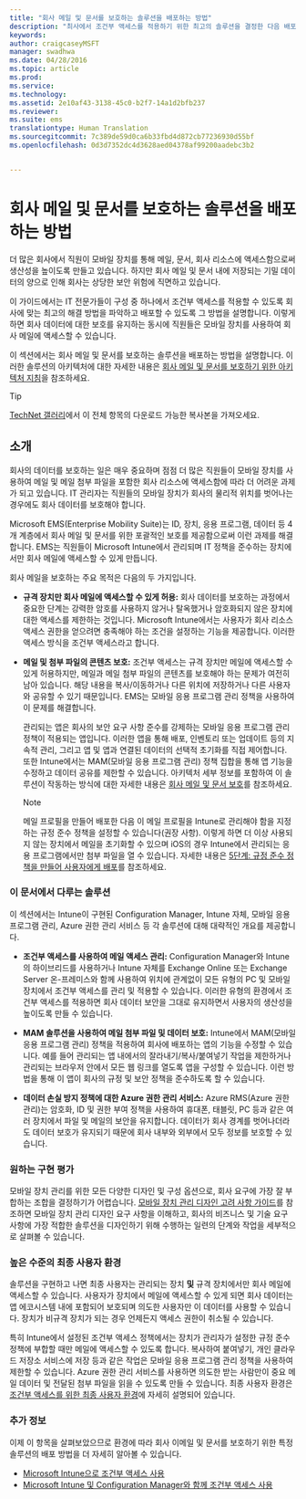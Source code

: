 ```yaml
---
title: "회사 메일 및 문서를 보호하는 솔루션을 배포하는 방법"
description: "최사에서 조건부 액세스를 적용하기 위한 최고의 솔루션을 결정한 다음 배포합니다."
keywords: 
author: craigcaseyMSFT
manager: swadhwa
ms.date: 04/28/2016
ms.topic: article
ms.prod: 
ms.service: 
ms.technology: 
ms.assetid: 2e10af43-3138-45c0-b2f7-14a1d2bfb237
ms.reviewer: 
ms.suite: ems
translationtype: Human Translation
ms.sourcegitcommit: 7c389de59d0ca6b33fbd4d872cb77236930d55bf
ms.openlocfilehash: 0d3d7352dc4d3628aed04378af99200aadebc3b2


---
```


# 회사 메일 및 문서를 보호하는 솔루션을 배포하는 방법
더 많은 회사에서 직원이 모바일 장치를 통해 메일, 문서, 회사 리소스에 액세스함으로써 생산성을 높이도록 만들고 있습니다. 하지만 회사 메일 및 문서 내에 저장되는 기밀 데이터의 양으로 인해 회사는 상당한 보안 위험에 직면하고 있습니다.

이 가이드에서는 IT 전문가들이 구성 중 하나에서 조건부 액세스를 적용할 수 있도록 회사에 맞는 최고의 해결 방법을 파악하고 배포할 수 있도록 그 방법을 설명합니다. 이렇게 하면 회사 데이터에 대한 보호를 유지하는 동시에 직원들은 모바일 장치를 사용하여 회사 메일에 액세스할 수 있습니다.

이 섹션에서는 회사 메일 및 문서를 보호하는 솔루션을 배포하는 방법을 설명합니다. 이러한 솔루션의 아키텍처에 대한 자세한 내용은 [회사 메일 및 문서를 보호하기 위한 아키텍처 지침](architecture-guidance-for-protecting-company-email-and-documents.md)을 참조하세요.

> [!TIP]
>  [TechNet 갤러리](https://gallery.technet.microsoft.com/Deploying-Enterprise-16499404)에서 이 전체 항목의 다운로드 가능한 복사본을 가져오세요.

## 소개
회사의 데이터를 보호하는 일은 매우 중요하며 점점 더 많은 직원들이 모바일 장치를 사용하여 메일 및 메일 첨부 파일을 포함한 회사 리소스에 액세스함에 따라 더 어려운 과제가 되고 있습니다. IT 관리자는 직원들의 모바일 장치가 회사의 물리적 위치를 벗어나는 경우에도 회사 데이터를 보호해야 합니다.

Microsoft EMS(Enterprise Mobility Suite)는 ID, 장치, 응용 프로그램, 데이터 등 4개 계층에서 회사 메일 및 문서를 위한 포괄적인 보호를 제공함으로써 이런 과제를 해결합니다. EMS는 직원들이 Microsoft Intune에서 관리되며 IT 정책을 준수하는 장치에서만 회사 메일에 액세스할 수 있게 만듭니다.

회사 메일을 보호하는 주요 목적은 다음의 두 가지입니다.

-   **규격 장치만 회사 메일에 액세스할 수 있게 허용:** 회사 데이터를 보호하는 과정에서 중요한 단계는 강력한 암호를 사용하지 않거나 탈옥했거나 암호화되지 않은 장치에 대한 액세스를 제한하는 것입니다.  Microsoft Intune에서는 사용자가 회사 리소스 액세스 권한을 얻으려면 충족해야 하는 조건을 설정하는 기능을 제공합니다. 이러한 액세스 방식을 조건부 액세스라고 합니다.

-   **메일 및 첨부 파일의 콘텐츠 보호:** 조건부 액세스는 규격 장치만 메일에 액세스할 수 있게 허용하지만, 메일과 메일 첨부 파일의 콘텐츠를 보호해야 하는 문제가 여전히 남아 있습니다.  해당 내용을 복사/이동하거나 다른 위치에 저장하거나 다른 사용자와 공유할 수 있기 때문입니다.  EMS는 모바일 응용 프로그램 관리 정책을 사용하여 이 문제를 해결합니다.

    관리되는 앱은 회사의 보안 요구 사항 준수를 강제하는 모바일 응용 프로그램 관리 정책이 적용되는 앱입니다. 이러한 앱을 통해 배포, 인벤토리 또는 업데이트 등의 지속적 관리, 그리고 앱 및 앱과 연결된 데이터의 선택적 초기화를 직접 제어합니다. 또한 Intune에서는 MAM(모바일 응용 프로그램 관리) 정책 집합을 통해 앱 기능을 수정하고 데이터 공유를 제한할 수 있습니다. 아키텍처 세부 정보를 포함하여 이 솔루션이 작동하는 방식에 대한 자세한 내용은 [회사 메일 및 문서 보호](architecture-guidance-for-protecting-company-email-and-documents.md)를 참조하세요.

    > [!NOTE]
    > 메일 프로필을 만들어 배포한 다음 이 메일 프로필을 Intune로 관리해야 함을 지정하는 규정 준수 정책을 설정할 수 있습니다(권장 사항). 이렇게 하면 더 이상 사용되지 않는 장치에서 메일을 초기화할 수 있으며 iOS의 경우 Intune에서 관리되는 응용 프로그램에서만 첨부 파일을 열 수 있습니다. 자세한 내용은 [5단계: 규정 준수 정책을 만들어 사용자에게 배포](conditional-access-intune-configmgr-exchange.md)를 참조하세요.

### 이 문서에서 다루는 솔루션
이 섹션에서는 Intune이 구현된 Configuration Manager, Intune 자체, 모바일 응용 프로그램 관리, Azure 권한 관리 서비스 등 각 솔루션에 대해 대략적인 개요를 제공합니다.

-   **조건부 액세스를 사용하여 메일 액세스 관리:** Configuration Manager와 Intune의 하이브리드를 사용하거나 Intune 자체를 Exchange Online 또는 Exchange Server 온-프레미스와 함께 사용하여 위치에 관계없이 모든 유형의 PC 및 모바일 장치에서 조건부 액세스를 관리 및 적용할 수 있습니다. 이러한 유형의 환경에서 조건부 액세스를 적용하면 회사 데이터 보안을 그대로 유지하면서 사용자의 생산성을 높이도록 만들 수 있습니다.

-   **MAM 솔루션을 사용하여 메일 첨부 파일 및 데이터 보호:** Intune에서 MAM(모바일 응용 프로그램 관리) 정책을 적용하여 회사에 배포하는 앱의 기능을 수정할 수 있습니다. 예를 들어 관리되는 앱 내에서의 잘라내기/복사/붙여넣기 작업을 제한하거나 관리되는 브라우저 안에서 모든 웹 링크를 열도록 앱을 구성할 수 있습니다. 이런 방법을 통해 이 앱이 회사의 규정 및 보안 정책을 준수하도록 할 수 있습니다.

-   **데이터 손실 방지 정책에 대한 Azure 권한 관리 서비스:** Azure RMS(Azure 권한 관리)는 암호화, ID 및 권한 부여 정책을 사용하여 휴대폰, 태블릿, PC 등과 같은 여러 장치에서 파일 및 메일의 보안을 유지합니다. 데이터가 회사 경계를 벗어나더라도 데이터 보호가 유지되기 때문에 회사 내부와 외부에서 모두 정보를 보호할 수 있습니다.

### 원하는 구현 평가
모바일 장치 관리를 위한 모든 다양한 디자인 및 구성 옵션으로, 회사 요구에 가장 잘 부합하는 조합을 결정하기가 어렵습니다. [모바일 장치 관리 디자인 고려 사항 가이드](mdm-design-considerations-guide.md)를 참조하면 모바일 장치 관리 디자인 요구 사항을 이해하고, 회사의 비즈니스 및 기술 요구 사항에 가장 적합한 솔루션을 디자인하기 위해 수행하는 일련의 단계와 작업을 세부적으로 살펴볼 수 있습니다.

### 높은 수준의 최종 사용자 환경
솔루션을 구현하고 나면 최종 사용자는 관리되는 장치 **및** 규격 장치에서만 회사 메일에 액세스할 수 있습니다. 사용자가 장치에서 메일에 액세스할 수 있게 되면 회사 데이터는 앱 에코시스템 내에 포함되어 보호되며 의도한 사용자만 이 데이터를 사용할 수 있습니다. 장치가 비규격 장치가 되는 경우 언제든지 액세스 권한이 취소될 수 있습니다.

특히 Intune에서 설정된 조건부 액세스 정책에서는 장치가 관리자가 설정한 규정 준수 정책에 부합할 때만 메일에 액세스할 수 있도록 합니다. 복사하여 붙여넣기, 개인 클라우드 저장소 서비스에 저장 등과 같은 작업은 모바일 응용 프로그램 관리 정책을 사용하여 제한할 수 있습니다. Azure 권한 관리 서비스를 사용하면 의도한 받는 사람만이 중요 메일 데이터 및 전달된 첨부 파일을 읽을 수 있도록 만들 수 있습니다. 최종 사용자 환경은 [조건부 액세스를 위한 최종 사용자 환경](end-user-experience-conditional-access.md)에 자세히 설명되어 있습니다.

### 추가 정보
이제 이 항목을 살펴보았으므로 환경에 따라 회사 이메일 및 문서를 보호하기 위한 특정 솔루션의 배포 방법을 더 자세히 알아볼 수 있습니다.

- [Microsoft Intune으로 조건부 액세스 사용](conditional-access-intune.md)
- [Microsoft Intune 및 Configuration Manager와 함께 조건부 액세스 사용](conditional-access-intune-configmgr.md)



<!--HONumber=Jul16_HO3-->


